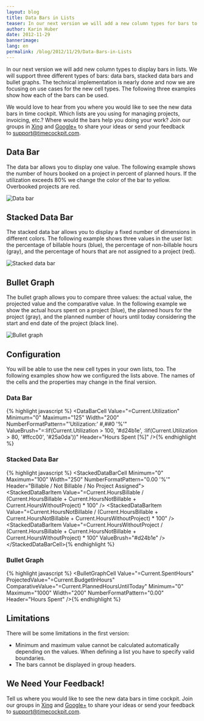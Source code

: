 ```yaml
---
layout: blog
title: Data Bars in Lists
teaser: In our next version we will add a new column types for bars to lists. We will support three different types of bars -  DataBar, StackedDataBar and BulletGraph.
author: Karin Huber
date: 2012-11-29
bannerimage: 
lang: en
permalink: /blog/2012/11/29/Data-Bars-in-Lists
---
```


<p xmlns="http://www.w3.org/1999/xhtml">In our next version we will add new column types to display bars in lists. We will support three different types of bars: data bars, stacked data bars and bullet graphs. The technical implementation is nearly done and now we are focusing on use cases for the new cell types. The following three examples show how each of the bars can be used.</p><p xmlns="http://www.w3.org/1999/xhtml">We would love to hear from you where you would like to see the new data bars in time cockpit. Which lists are you using for managing projects, invoicing, etc.? Where would the bars help you doing your work? Join our groups in <a href="https://www.xing.com/net/timecockpit/ideen-vorschlage-feedback-468148/data-bars-in-listen-42821285/42821285/save/#42821285" target="_blank">Xing</a> and <a href="https://plus.google.com/u/0/100277396048641818309/posts/2ceH1z6TJeo" target="_blank">Google+</a> to share your ideas or send your feedback to <a href="mailto:support@timecockpit.com">support@timecockpit.com</a>.</p><h2 xmlns="http://www.w3.org/1999/xhtml">Data Bar</h2><p xmlns="http://www.w3.org/1999/xhtml">The data bar allows you to display one value. The following example shows the number of hours booked on a project in percent of planned hours. If the utilization exceeds 80% we change the color of the bar to yellow. Overbooked projects are red.</p><p xmlns="http://www.w3.org/1999/xhtml">
  <img src="{{site.baseurl}}/content/images/blog/2012/11/DataBar.png" alt="Data bar" title="Data bar" />
</p><h2 xmlns="http://www.w3.org/1999/xhtml">Stacked Data Bar</h2><p xmlns="http://www.w3.org/1999/xhtml">The stacked data bar allows you to display a fixed number of dimensions in different colors. The following example shows three values in the user list: the percentage of billable hours (blue), the percentage of non-billable hours (gray), and the percentage of hours that are not assigned to a project (red).</p><p xmlns="http://www.w3.org/1999/xhtml">
  <img src="{{site.baseurl}}/content/images/blog/2012/11/StackedDataBar.png" alt="Stacked data bar" title="Stacked data bar" />
</p><h2 xmlns="http://www.w3.org/1999/xhtml">Bullet Graph</h2><p xmlns="http://www.w3.org/1999/xhtml">The bullet graph allows you to compare three values: the actual value, the projected value and the comparative value. In the following example we show the actual hours spent on a project (blue), the planned hours for the project (gray), and the planned number of hours until today considering the start and end date of the project (black line).</p><p xmlns="http://www.w3.org/1999/xhtml">
  <img src="{{site.baseurl}}/content/images/blog/2012/11/BulletGraph.png" alt="Bullet graph" title="Bullet graph" />
</p><h2 xmlns="http://www.w3.org/1999/xhtml">Configuration</h2><p xmlns="http://www.w3.org/1999/xhtml">You will be able to use the new cell types in your own lists, too. The following examples show how we configured the lists above. The names of the cells and the properties may change in the final version.</p><h3 xmlns="http://www.w3.org/1999/xhtml">Data Bar</h3>{% highlight javascript %} &lt;DataBarCell Value="=Current.Utilization" Minimum="0" Maximum="125" Width="200" 
    NumberFormatPattern="'Utilization:' #,##0 '%'"
    ValueBrush="=:Iif(Current.Utilization &gt; 100, '#d24b1e', :Iif(Current.Utilization &gt; 80, '#ffcc00', '#25a0da'))" 
    Header="Hours Spent [%]" /&gt;{% endhighlight %}<h3 xmlns="http://www.w3.org/1999/xhtml">Stacked Data Bar</h3>{% highlight javascript %} &lt;StackedDataBarCell Minimum="0" Maximum="100" Width="250" NumberFormatPattern="0.00 '%'" Header="Billable / Not Billable / No Project Assigned"&gt;
    &lt;StackedDataBarItem Value="=Current.HoursBillable / (Current.HoursBillable + Current.HoursNotBillable + Current.HoursWithoutProject) * 100" /&gt;
    &lt;StackedDataBarItem Value="=Current.HoursNotBillable / (Current.HoursBillable + Current.HoursNotBillable + Current.HoursWithoutProject) * 100" /&gt;
    &lt;StackedDataBarItem Value="=Current.HoursWithoutProject / (Current.HoursBillable + Current.HoursNotBillable + Current.HoursWithoutProject) * 100" ValueBrush="#d24b1e" /&gt;
 &lt;/StackedDataBarCell&gt;{% endhighlight %}<h3 xmlns="http://www.w3.org/1999/xhtml">Bullet Graph</h3>{% highlight javascript %} &lt;BulletGraphCell Value="=Current.SpentHours" ProjectedValue="=Current.BudgetInHours" ComparativeValue="=Current.PlannedHoursUntilToday"
    Minimum="0" Maximum="1000" Width="200" 
    NumberFormatPattern="0.00"
    Header="Hours Spent" /&gt;{% endhighlight %}<h2 xmlns="http://www.w3.org/1999/xhtml">Limitations</h2><p xmlns="http://www.w3.org/1999/xhtml">There will be some limitations in the first version:</p><ul xmlns="http://www.w3.org/1999/xhtml">
  <li>Minimum and maximum value cannot be calculated automatically depending on the values. When defining a list you have to specify valid boundaries.</li>
  <li>The bars cannot be displayed in group headers.</li>
</ul><h2 xmlns="http://www.w3.org/1999/xhtml">We Need Your Feedback!</h2><p xmlns="http://www.w3.org/1999/xhtml">Tell us where you would like to see the new data bars in time cockpit. Join our groups in <a href="https://www.xing.com/net/timecockpit/ideen-vorschlage-feedback-468148/data-bars-in-listen-42821285/42821285/save/#42821285" target="_blank">Xing</a> and <a href="https://plus.google.com/u/0/100277396048641818309/posts/2ceH1z6TJeo" target="_blank">Google+</a> to share your ideas or send your feedback to <a href="mailto:support@timecockpit.com">support@timecockpit.com</a>.</p>
